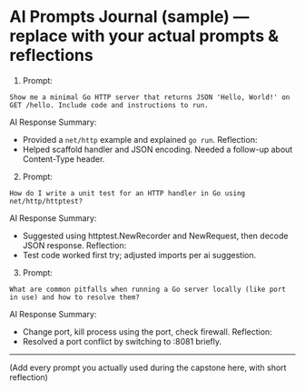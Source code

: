 # AI Prompts Journal (sample) — replace with your actual prompts & reflections

1) Prompt:
```
Show me a minimal Go HTTP server that returns JSON 'Hello, World!' on GET /hello. Include code and instructions to run.
```
AI Response Summary:
- Provided a `net/http` example and explained `go run`.
Reflection:
- Helped scaffold handler and JSON encoding. Needed a follow-up about Content-Type header.

2) Prompt:
```
How do I write a unit test for an HTTP handler in Go using net/http/httptest?
```
AI Response Summary:
- Suggested using httptest.NewRecorder and NewRequest, then decode JSON response.
Reflection:
- Test code worked first try; adjusted imports per ai suggestion.

3) Prompt:
```
What are common pitfalls when running a Go server locally (like port in use) and how to resolve them?
```
AI Response Summary:
- Change port, kill process using the port, check firewall.
Reflection:
- Resolved a port conflict by switching to :8081 briefly.

---

(Add every prompt you actually used during the capstone here, with short reflection)
